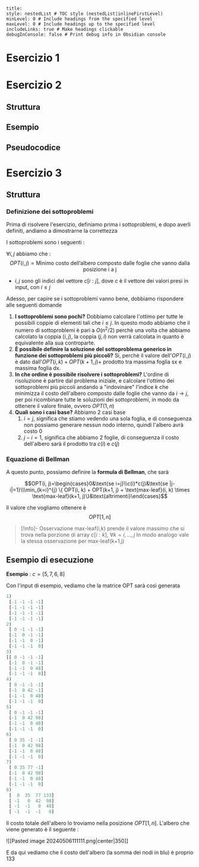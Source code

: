 
```table-of-contents
title: 
style: nestedList # TOC style (nestedList|inlineFirstLevel)
minLevel: 0 # Include headings from the specified level
maxLevel: 0 # Include headings up to the specified level
includeLinks: true # Make headings clickable
debugInConsole: false # Print debug info in Obsidian console
```

# Esercizio 1

# Esercizio 2

## Struttura

## Esempio

## Pseudocodice

# Esercizio 3

## Struttura

### Definizione dei sottoproblemi

Prima di risolvere l'esercizio, definiamo prima i sottoproblemi, e dopo averli definiti, andiamo a dimostrarne la correttezza

I sottoproblemi sono i seguenti :

$\forall i,j$ abbiamo che :
$$OPT(i,j)=\text{Minimo costo dell'albero composto dalle foglie che vanno dalla posizione i a j}$$
- $i,j$ sono gli indici del vettore $c[i:j]$, dove $c$ è il vettore dei valori presi in input, con $i\leq j$

Adesso, per capire se i sottoproblemi vanno bene, dobbiamo rispondere alle seguenti domande

1) **I sottoproblemi sono pochi?** Dobbiamo calcolare l'ottimo per tutte le possibili coppie di elementi tali che $i\leq j$. In questo modo abbiamo che il numero di sottoproblemi è pari a $O(n^2/2)$ perchè una volta che abbiamo calcolato la coppia $(i,j)$, la coppia $(j,i)$ non verrà calcolata in quanto è equivalente alla sua controparte.
2) **È possibile definire la soluzione del sottoproblema generico in funzione dei sottoproblemi più piccoli?** Si, perchè il valore dell'$OPT(i,j)$ è dato dall'$OPT(i,k)+OPT(k+1,j)+$ prodotto tra massima foglia sx e massima foglia dx.
3) **In che ordine è possibile risolvere i sottoproblemi?** L'ordine di risoluzione è partire dal problema iniziale, e calcolare l'ottimo dei sottoproblemi più piccoli andando a "indovinare" l'indice $k$ che minimizza il costo dell'albero composto dalle foglie che vanno da $i\to j$, per poi ricombinare tutte le soluzioni dei sottoproblemi, in modo da ottenere il valore finale, ovvero $OPT(1,n)$
4) **Quali sono i casi base?** Abbiamo 2 casi base
	1) $i=j$, significa che stiamo vedendo una sola foglia, e di conseguenza non possiamo generare nessun nodo interno, quindi l'albero avrà costo $0$
	2) $j-i=1$, significa che abbiamo 2 foglie, di conseguenza il costo dell'albero sarà il prodotto tra $c(i)$ e $c(j)$

### Equazione di Bellman

A questo punto, possiamo definire la **formula di Bellman**, che sarà

$$OPT(i, j)=\begin{cases}0&\text{se i=j}\\c(i)*c(j)&\text{se |j-i|=1}\\\min_{k=i}^{j} \{ OPT(i, k) + OPT(k+1, j) + \text{max-leaf}(i, k) \times \text{max-leaf}(k+1, j)\}&\text{altrimenti}\end{cases}$$

Il valore che vogliamo ottenere è
 $$OPT[1,n]$$
 >[!info]- Osservazione
 >$\text{max-leaf(i,k)}$ prende il valore massimo che si trova nella porzione di array $c[i:k]$, $\forall k=i,\dots,j$
 >In modo analogo vale la stessa osservazione per $\text{max-leaf(k+1,j)}$
## Esempio di esecuzione

**Esempio** : $c=[5,7,6,8]$

Con l'input di esempio, vediamo che la matrice OPT sarà così generata

```python
1)
 [-1 -1 -1 -1]
 [-1 -1 -1 -1]
 [-1 -1 -1 -1]
 [-1 -1 -1 -1]
2)
 [ 0 -1 -1 -1]
 [-1  0 -1 -1]
 [-1 -1  0 -1]
 [-1 -1 -1  0]
3)
[[ 0 -1 -1 -1]
 [-1  0 -1 -1]
 [-1 -1  0 48]
 [-1 -1 -1  0]]
4)
 [ 0 -1 -1 -1]
 [-1  0 42 -1]
 [-1 -1  0 48]
 [-1 -1 -1  0]
5)
 [ 0 -1 -1 -1]
 [-1  0 42 98]
 [-1 -1  0 48]
 [-1 -1 -1  0]
6)
 [ 0 35 -1 -1]
 [-1  0 42 98]
 [-1 -1  0 48]
 [-1 -1 -1  0]
7)
 [ 0 35 77 -1]
 [-1  0 42 98]
 [-1 -1  0 48]
 [-1 -1 -1  0]
8)
 [  0  35  77 133]
 [ -1   0  42  98]
 [ -1  -1   0  48]
 [ -1  -1  -1   0]
```

Il costo totale dell'albero lo troviamo nella posizione $OPT[1,n]$.
L'albero che viene generato è il seguente :

![[Pasted image 20240506111111.png|center|350]]

E da qui vediamo che il costo dell'albero (la somma dei nodi in blu) è proprio $133$